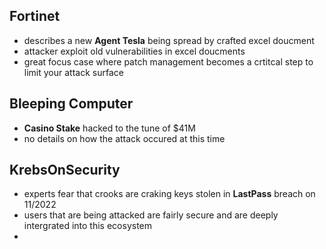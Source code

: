 ## Fortinet
* describes a new **Agent Tesla** being spread by crafted excel doucment
* attacker exploit old vulnerabilities in excel doucments
* great focus case where patch management becomes a crtitcal step to limit your attack surface

## Bleeping Computer
* **Casino Stake** hacked to the tune of $41M
* no details on how the attack occured at this time

## KrebsOnSecurity
* experts fear that crooks are craking keys stolen in **LastPass** breach on 11/2022
* users that are being attacked are fairly secure and are deeply intergrated into this ecosystem
*  

























